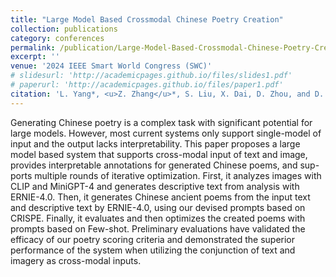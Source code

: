```yaml
---
title: "Large Model Based Crossmodal Chinese Poetry Creation"
collection: publications
category: conferences
permalink: /publication/Large-Model-Based-Crossmodal-Chinese-Poetry-Creation
excerpt: ''
venue: '2024 IEEE Smart World Congress (SWC)'
# slidesurl: 'http://academicpages.github.io/files/slides1.pdf'
# paperurl: 'http://academicpages.github.io/files/paper1.pdf'
citation: 'L. Yang*, <u>Z. Zhang</u>*, S. Liu, X. Dai, D. Zhou, and D. Cui, “Large Model Based Crossmodal Chinese Poetry Creation,” in 2024 IEEE Smart World Congress (SWC), accepted'
---
```


Generating Chinese poetry is a complex task with significant potential for large models. However, most current systems only support single-model of input and the output lacks interpretability. This paper proposes a large model based system that supports cross-modal input of text and image, provides interpretable annotations for generated Chinese poems, and sup- ports multiple rounds of iterative optimization. First, it analyzes images with CLIP and MiniGPT-4 and generates descriptive text from analysis with ERNIE-4.0. Then, it generates Chinese ancient poems from the input text and descriptive text by ERNIE-4.0, using our devised prompts based on CRISPE. Finally, it evaluates and then optimizes the created poems with prompts based on Few-shot. Preliminary evaluations have validated the efficacy of our poetry scoring criteria and demonstrated the superior performance of the system when utilizing the conjunction of text and imagery as cross-modal inputs.

<!-- The contents above will be part of a list of publications, if the user clicks the link for the publication than the contents of section will be rendered as a full page, allowing you to provide more information about the paper for the reader. When publications are displayed as a single page, the contents of the above "citation" field will automatically be included below this section in a smaller font. -->